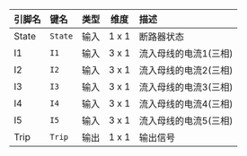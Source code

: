 <!--
DO NOT EDIT THIS FILE DIRECTLY.
This file is generated by tools/comp-docs.js.
All changes will be overwritten by regeneration.
-->

<slot class="model-pins">

| 引脚名 | 键名 | 类型 | 维度 | 描述 |
|:------ |:---- |:----:|:----:|:---- |
| State | `State` | 输入 | 1 x 1 | 断路器状态 |
| I1 | `I1` | 输入 | 3 x 1 | 流入母线的电流1(三相) |
| I2 | `I2` | 输入 | 3 x 1 | 流入母线的电流2(三相) |
| I3 | `I3` | 输入 | 3 x 1 | 流入母线的电流3(三相) |
| I4 | `I4` | 输入 | 3 x 1 | 流入母线的电流4(三相) |
| I5 | `I5` | 输入 | 3 x 1 | 流入母线的电流5(三相) |
| Trip | `Trip` | 输出 | 1 x 1 | 输出信号 |

</slot>
